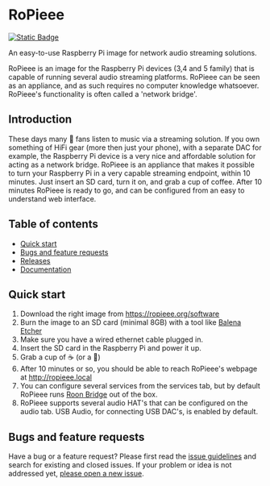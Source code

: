 # RoPieee

[![Static Badge](https://img.shields.io/badge/Release-2025.06.1-blue)](https://github.com/RoPieee/RoPieee/blob/main/CHANGELOG.md#2025.06.1)

An easy-to-use Raspberry Pi image for network audio streaming solutions.

RoPieee is an image for the Raspberry Pi devices (3,4 and 5 family) that is capable of running several audio streaming platforms. RoPieee can be seen as an appliance, and as such requires no computer knowledge whatsoever. RoPieee's functionality is often called a 'network bridge'.

## Introduction

These days many :musical_note: fans listen to music via a streaming solution. If you own something of HiFi gear (more then just your phone), with a separate DAC for example, the Raspberry Pi device is a very nice and affordable solution for acting as a network bridge.
RoPieee is an appliance that makes it possible to turn your Raspberry Pi in a very capable streaming endpoint, within 10 minutes. Just insert an SD card, turn it on, and grab a cup of coffee. After 10 minutes RoPieee is ready to go, and can be configured from an easy to understand web interface. 

## Table of contents

- [Quick start](#quick-start)
- [Bugs and feature requests](#bugs-and-feature-requests)
- [Releases](https://github.com/RoPieee/RoPieee/blob/main/CHANGELOG.md)
- [Documentation](https://github.com/RoPieee/RoPieee/blob/main/DOCUMENTATION.md)

## Quick start

1. Download the right image from https://ropieee.org/software
2. Burn the image to an SD card (minimal 8GB) with a tool like [Balena Etcher](https://etcher.balena.io/)
3. Make sure you have a wired ethernet cable plugged in.
4. Insert the SD card in the Raspberry Pi and power it up. 
5. Grab a cup of :coffee: (or a :tropical_drink:)
6. After 10 minutes or so, you should be able to reach RoPieee's webpage at http://ropieee.local
7. You can configure several services from the services tab, but by default RoPieee runs [Roon Bridge](https://roonlabs.com) out of the box.
8. RoPieee supports several audio HAT's that can be configured on the audio tab. USB Audio, for connecting USB DAC's, is enabled by default.

## Bugs and feature requests

Have a bug or a feature request? Please first read the [issue guidelines](https://github.com/RoPieee/RoPieee/blob/main/CONTRIBUTING.md#using-the-issue-tracker) and search for existing and closed issues. If your problem or idea is not addressed yet, [please open a new issue](https://github.com/RoPieee/RoPieee/issues/new/choose).






